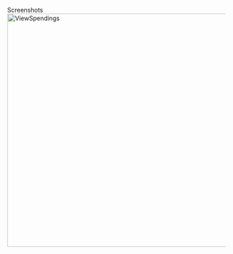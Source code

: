 Screenshots 
<img width="539" alt="ViewSpendings" src="https://github.com/user-attachments/assets/0e4b1150-b845-4cf7-bfa1-903bfdc0ef45">
